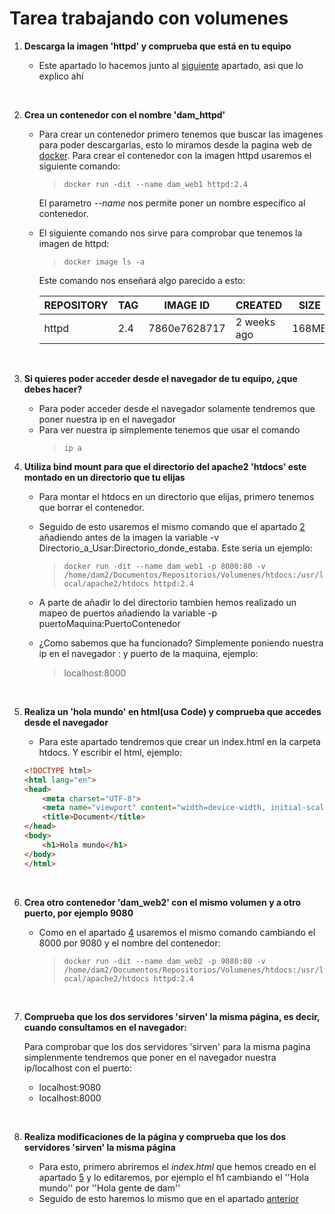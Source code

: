 # Tarea trabajando con volumenes

1. **Descarga la imagen 'httpd' y comprueba que está en tu equipo**
    
    + Este apartado lo hacemos junto al [siguiente](#enlace1) apartado, asi que lo explico ahí 

<br>

2. **Crea un contenedor con el nombre 'dam_httpd'**

    + <a name="enlace1"></a>Para crear un contenedor primero tenemos que buscar las imagenes para poder descargarlas, esto lo miramos desde la pagina web de [docker](https://hub.docker.com/search?q=). Para crear el contenedor con la imagen httpd usaremos el siguiente comando:
        <a name="enlace2"></a>
        >`docker run -dit --name dam_web1 httpd:2.4`

        El parametro *--name* nos permite poner un nombre específico al contenedor.
    
    + El siguiente comando nos sirve para comprobar que tenemos la imagen de httpd:
        >`docker image ls -a`
    
        Este comando nos enseñará algo parecido a esto:
        
        |REPOSITORY|TAG|IMAGE ID|CREATED|SIZE|
        |------|------|------|------|------|
        |httpd|2.4|7860e7628717|2 weeks ago|168MB|

<br>

3. **Si quieres poder acceder desde el navegador de tu equipo, ¿que debes hacer?**

    + Para poder acceder desde el navegador solamente tendremos que poner nuestra ip en el navegador
    + Para ver nuestra ip simplemente tenemos que usar el comando 
        >`ip a`

4. **Utiliza bind mount para que el directorio del apache2 'htdocs' este montado en un directorio que tu elijas**

    + Para montar el htdocs en un directorio que elijas, primero tenemos que borrar el contenedor.
    + Seguido de esto usaremos el mismo comando que el apartado [2](#enlace2) añadiendo antes de la imagen la variable -v Directorio_a_Usar:Directorio_donde_estaba. Este seria un ejemplo:<a name="enlace3"></a>        
        > `docker run -dit --name dam_web1 -p 8000:80 -v /home/dam2/Documentos/Repositorios/Volumenes/htdocs:/usr/local/apache2/htdocs httpd:2.4`
    + A parte de añadir lo del directorio tambien hemos realizado un mapeo de puertos añadiendo la variable -p puertoMaquina:PuertoContenedor

    + ¿Como sabemos que ha funcionado? Simplemente poniendo nuestra ip en el navegador : y puerto de la maquina, ejemplo:
        >localhost:8000
    
    <br>

5. **Realiza un 'hola mundo' en html(usa Code) y comprueba que accedes desde el navegador**

    + Para este apartado tendremos que crear un index.html en la carpeta htdocs. Y escribir el html, ejemplo:<a name="enlace4"></a>
    ```html
    <!DOCTYPE html>
    <html lang="en">
    <head>
        <meta charset="UTF-8">
        <meta name="viewport" content="width=device-width, initial-scale=1.0">
        <title>Document</title>
    </head>
    <body>
        <h1>Hola mundo</h1>
    </body>
    </html>
    ```
<br>

6. **Crea otro contenedor 'dam_web2' con el mismo volumen y a otro puerto, por ejemplo 9080**

    + Como en el apartado [4](#enlace3) usaremos el mismo comando cambiando el 8000 por 9080 y el nombre del contenedor:
        > `docker run -dit --name dam_web2 -p 9080:80 -v /home/dam2/Documentos/Repositorios/Volumenes/htdocs:/usr/local/apache2/htdocs httpd:2.4`

<br>

7. **Comprueba que los dos servidores 'sirven' la misma página, es decir, cuando consultamos en el navegador:**

    <a name="enlace5"></a>
    Para comprobar que los dos servidores 'sirven' para la misma pagina simplenmente tendremos que poner en el navegador nuestra ip/localhost con el puerto:

    - localhost:9080
    - localhost:8000

<br>

8. **Realiza modificaciones de la página y comprueba que los dos servidores 'sirven' la misma página**

    + Para esto, primero abriremos el *index.html* que hemos creado en el apartado [5](#enlace4) y lo editaremos, por ejemplo el h1 cambiando el ''Hola mundo'' por ''Hola gente de dam''
    + Seguido de esto haremos lo mismo que en el apartado [anterior](#enlace5)